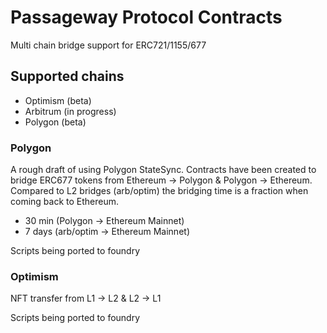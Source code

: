 # Passageway Protocol Contracts

Multi chain bridge support for ERC721/1155/677

## Supported chains

- Optimism (beta)
- Arbitrum (in progress)
- Polygon (beta)

### Polygon

A rough draft of using Polygon StateSync. Contracts have been created to bridge ERC677 tokens from Ethereum -> Polygon & Polygon -> Ethereum.
Compared to L2 bridges (arb/optim) the bridging time is a fraction when coming back to Ethereum.

- 30 min (Polygon -> Ethereum Mainnet)
- 7 days (arb/optim -> Ethereum Mainnet)

Scripts being ported to foundry

### Optimism

NFT transfer from L1 -> L2 & L2 -> L1

Scripts being ported to foundry
